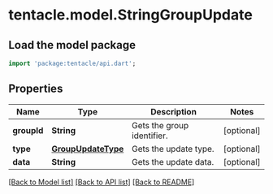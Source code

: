 # tentacle.model.StringGroupUpdate

## Load the model package
```dart
import 'package:tentacle/api.dart';
```

## Properties
Name | Type | Description | Notes
------------ | ------------- | ------------- | -------------
**groupId** | **String** | Gets the group identifier. | [optional] 
**type** | [**GroupUpdateType**](GroupUpdateType.md) | Gets the update type. | [optional] 
**data** | **String** | Gets the update data. | [optional] 

[[Back to Model list]](../README.md#documentation-for-models) [[Back to API list]](../README.md#documentation-for-api-endpoints) [[Back to README]](../README.md)


